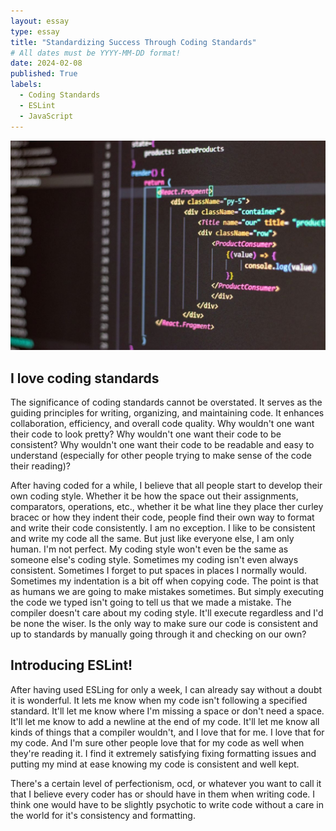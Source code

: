 ```yaml
---
layout: essay
type: essay
title: "Standardizing Success Through Coding Standards"
# All dates must be YYYY-MM-DD format!
date: 2024-02-08
published: True
labels:
  - Coding Standards
  - ESLint
  - JavaScript
---
```


<img width="768px" class="rounded float-start pe-4" src="../img/coding-standards.jpg">

## I love coding standards
The significance of coding standards cannot be overstated. It serves as the guiding principles for writing, organizing, and maintaining code. It enhances collaboration, efficiency, and overall code quality.
Why wouldn't one want their code to look pretty? Why wouldn't one want their code to be consistent? Why wouldn't one want their code to be readable and easy to understand (especially for other people trying to make sense of the code their reading)?

After having coded for a while, I believe that all people start to develop their own coding style. Whether it be how the space out their assignments, comparators, operations, etc., whether it be what line they place ther curley bracec or how they indent their code, people find their own way to format and write their code consistently. I am no exception. I like to be consistent and write my code all the same. But just like everyone else, I am only human. I'm not perfect. My coding style won't even be the same as someone else's coding style. Sometimes my coding isn't even always consistent. Sometimes I forget to put spaces in places I normally would. Sometimes my indentation is a bit off when copying code. The point is that as humans we are going to make mistakes sometimes. But simply executing the code we typed isn't going to tell us that we made a mistake. The compiler doesn't care about my coding style. It'll execute regardless and I'd be none the wiser. Is the only way to make sure our code is consistent and up to standards by manually going through it and checking on our own?

## Introducing ESLint!
After having used ESLing for only a week, I can already say without a doubt it is wonderful. It lets me know when my code isn't following a specified standard. It'll let me know where I'm missing a space or don't need a space. It'll let me know to add a newline at the end of my code. It'll let me know all kinds of things that a compiler wouldn't, and I love that for me. I love that for my code. And I'm sure other people love that for my code as well when they're reading it. I find it extremely satisfying fixing formatting issues and putting my mind at ease knowing my code is consistent and well kept.

There's a certain level of perfectionism, ocd, or whatever you want to call it that I believe every coder has or should have in them when writing code. I think one would have to be slightly psychotic to write code without a care in the world for it's consistency and formatting. 

